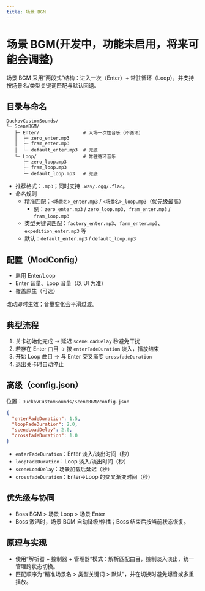 ```yaml
---
title: 场景 BGM
---
```


# 场景 BGM(开发中，功能未启用，将来可能会调整)

场景 BGM 采用“两段式”结构：进入一次（Enter）+ 常驻循环（Loop），并支持按场景名/类型关键词匹配与默认回退。

## 目录与命名

```
DuckovCustomSounds/
└─ SceneBGM/
   ├─ Enter/                # 入场一次性音乐（不循环）
   │  ├─ zero_enter.mp3
   │  ├─ fram_enter.mp3
   │  └─ default_enter.mp3  # 兜底
   └─ Loop/                 # 常驻循环音乐
      ├─ zero_loop.mp3
      ├─ fram_loop.mp3
      └─ default_loop.mp3   # 兜底
```

- 推荐格式：`.mp3`；同时支持 `.wav/.ogg/.flac`。
- 命名规则
  - 精准匹配：`<场景名>_enter.mp3` / `<场景名>_loop.mp3`（优先级最高）
    - 例：`zero_enter.mp3` / `zero_loop.mp3`、`fram_enter.mp3` / `fram_loop.mp3`
  - 类型关键词匹配：`factory_enter.mp3`、`farm_enter.mp3`、`expedition_enter.mp3` 等
  - 默认：`default_enter.mp3` / `default_loop.mp3`

## 配置（ModConfig）

- 启用 Enter/Loop
- Enter 音量、Loop 音量（以 UI 为准）
- 覆盖原生（可选）

改动即时生效；音量变化会平滑过渡。

## 典型流程

1) 关卡初始化完成 → 延迟 `sceneLoadDelay` 秒避免干扰  
2) 若存在 Enter 曲目 → 按 `enterFadeDuration` 淡入，播放结束  
3) 开始 Loop 曲目 → 与 Enter 交叉渐变 `crossfadeDuration`  
4) 退出关卡时自动停止

## 高级（config.json）

位置：`DuckovCustomSounds/SceneBGM/config.json`

```json
{
  "enterFadeDuration": 1.5,
  "loopFadeDuration": 2.0,
  "sceneLoadDelay": 2.0,
  "crossfadeDuration": 1.0
}
```

- `enterFadeDuration`：Enter 淡入/淡出时间（秒）
- `loopFadeDuration`：Loop 淡入/淡出时间（秒）
- `sceneLoadDelay`：场景加载后延迟（秒）
- `crossfadeDuration`：Enter→Loop 的交叉渐变时间（秒）

## 优先级与协同

- Boss BGM > 场景 Loop > 场景 Enter
- Boss 激活时，场景 BGM 自动降级/停播；Boss 结束后按当前状态恢复。

## 原理与实现

- 使用“解析器 + 控制器 + 管理器”模式：解析匹配曲目，控制淡入淡出，统一管理跨状态切换。
- 匹配顺序为“精准场景名 > 类型关键词 > 默认”，并在切换时避免爆音或多重播放。

